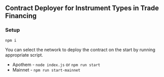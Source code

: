 ## Contract Deployer for Instrument Types in Trade Financing

### Setup

`npm i`<br/>

You can select the network to deploy the contract on the start by running appropriate script.

- Apothem - `node index.js` or `npm run start`
- Mainnet - `npm run start-mainnet`

